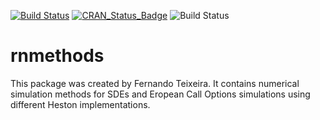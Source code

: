 [![Build Status](https://travis-ci.org/fernote7/rnmethods.svg?branch=master)](https://travis-ci.org/fernote7/rnmethods) [![CRAN_Status_Badge](http://www.r-pkg.org/badges/version/rnmethods)](https://CRAN.R-project.org/package=rnmethods) ![Build Status](https://ci.appveyor.com/api/projects/status/github/fernote7/rnmethods?branch=master&svg=true)



# rnmethods

This package was created by Fernando Teixeira. It contains numerical simulation methods for SDEs and Eropean Call Options simulations using different Heston implementations.
